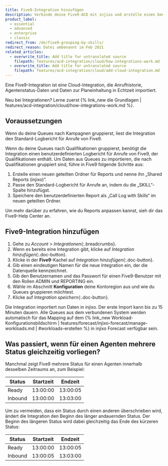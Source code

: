 ```yaml
---
title: Five9-Integration hinzufügen
description: Verbinde deine Five9-ACD mit injixo und erstelle einen benutzerdefinierten Report, um Queue-Gruppierungen entsprechend der Qualifikationen zu nutzen.
product_label:
  - essential
  - advanced
  - enterprise
  - classic
redirect_from: /de/five9-grouping-by-skills/
redirect_reason: Datei umbenannt im Feb 2021
related_articles:
  - overwrite_title: Add title for untranslated source
    filepath: features/acd-integration/cloud/how-integrations-work.md
  - overwrite_title: Add title for untranslated source
    filepath: features/acd-integration/cloud/add-cloud-integration.md
---
```


Eine Five9-Integration ist eine Cloud-Integration, die Anrufhistorie, Agentenstatus-Daten und Daten zur Planeinhaltung in Echtzeit importiert.

Neu bei Integrationen? Lerne zuerst {% link_new die Grundlagen | features/acd-integration/cloud/how-integrations-work.md %}.

## Voraussetzungen

Wenn du deine Queues nach Kampagnen gruppierst, liest die Integration den Standard-Logbericht für Anrufe von Five9.

Wenn du deine Queues nach Qualifikationen gruppierst, benötigt die Integration einen benutzerdefinierten Logbericht für Anrufe von Five9, der Qualifikationen enthält. Um Daten aus Queues zu importieren, die nach Qualifikationen gruppiert sind, führe in Five9 folgende Schritte aus:

 1. Erstelle einen neuen geteilten Ordner für Reports und nenne ihn „Shared Reports (injixo)“.
 2. Passe den Standard-Logbericht für Anrufe an, indem du die „SKILL“-Spalte hinzufügst.
 3. Speichere den benutzerdefinierten Report als „Call Log with Skills“ im neuen geteilten Ordner.

Um mehr darüber zu erfahren, wie du Reports anpassen kannst, sieh dir das Five9-Help Center an.

## Five9-Integration hinzufügen

1. Gehe zu _Account > Integrationen_{:.breadcrumbs}.
2. Wenn es bereits eine Integration gibt, klicke auf _Integration hinzufügen_{:.doc-button}.
3. Klicke in der **Five9**-Kachel auf _Integration hinzufügen_{:.doc-button}.
4. Gib einen eindeutigen Namen für die neue Integration ein, der die Datenquelle kennzeichnet.
5. Gib den Benutzernamen und das Passwort für einen Five9-Benutzer mit den Rollen ADMIN und REPORTING ein.
6. Wähle im Abschnitt **Konfiguration** deine Kontoregion aus und wie du Queues gruppieren möchtest.
7. Klicke auf _Integration speichern_{:.doc-button}.

Die Integration importiert nun Daten in injixo. Der erste Import kann bis zu 15 Minuten dauern. Alle Queues aus dem verbundenen System werden automatisch für das Mapping auf dem {% link_new Workload-Konfigurationsbildschirm | features/forecast/injixo-forecast/manage-workloads.md | #workloads-erstellen %} in injixo Forecast verfügbar sein.

## Was passiert, wenn für einen Agenten mehrere Status gleichzeitig vorliegen?

Manchmal zeigt Five9 mehrere Status für einen Agenten innerhalb desselben Zeitraums an, zum Beispiel:

| Status   | Startzeit | Endzeit |
| ------- | ---------- | -------- |
| Ready   | 13:00:00   | 13:00:05 |
| Inbound | 13:00:00   | 13:03:00 |

Um zu vermeiden, dass ein Status durch einen anderen überschrieben wird, ändert die Integration den Beginn des länger andauernden Status. Der Beginn des längeren Status wird dabei gleichzeitig das Ende des kürzeren Status:

| Status   | Startzeit | Endzeit |
| ------- | ---------- | -------- |
| Ready   | 13:00:00   | 13:00:05 |
| Inbound | 13:00:05   | 13:03:00 |
